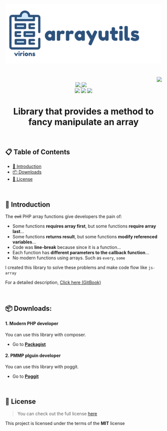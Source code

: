 <div align="center">  
  <img src="assets/title.svg"><br>  
  <h1><img src="https://views.whatilearened.today/views/github/PresentKim/arrayutils.svg?style=for-the-badge" height="24" align="right"></h1><br>  

  <a href="https://packagist.org/packages/presentkim/arrayutils">  
    <img src="https://poser.pugx.org/presentkim/arrayutils/v?style=for-the-badge" height="24">   
  </a>  
  <a href="https://packagist.org/packages/presentkim/arrayutils">  
    <img src="https://poser.pugx.org/presentkim/arrayutils/downloads?style=for-the-badge" height="24">   
  </a>  
  <br>  
  <img src="https://img.shields.io/github/stars/PresentKim/arrayutils?style=for-the-badge" height="24">  
  <img src="https://img.shields.io/github/license/PresentKim/arrayutils.svg?style=for-the-badge" height="24">  
  <a href="https://poggit.pmmp.io/ci/PresentKim/arrayutils/~">  
    <img src="https://poggit.pmmp.io/ci.shield/PresentKim/arrayutils/~?style=for-the-badge" height="24">   
  </a>  
  
  <h1><strong> Library that provides a method to fancy manipulate an array </strong></h1><br>  
</div>  

## :clipboard: Table of Contents  
- [:book: Introduction](#book-introduction)  
- [:package: Downloads](#package-downloads)  
- [:memo: License](#memo-license)  
  
<br>  
  
## :book: Introduction  
The ~~evil~~ PHP array functions give developers the pain of:

* Some functions **requires array first**, but some functions **require array last**...  
* Some functions **returns result**, but some functions **modify referenced variables**...
* Code was **line-break** because since it is a function...
* Each function has **different parameters to the callback function**...
* No modern functions using arrays. Such as `every`, `some`

I created this library to solve these problems and make code flow like `js-array`

For a detailed description, [Click here (GitBook)](https://arrayutils.docs.present.kim/)
  
<br>  
  
## :package: Downloads:  
#### 1. Modern PHP developer
You can use this library with composer.  
- Go to [**Packagist**](https://packagist.org/packages/presentkim/arrayutils)  

#### 2. PMMP plguin developer
You can use this library with poggit.  
- Go to [**Poggit**](https://poggit.pmmp.io/ci/PresentKim/arrayutils/~)   
  
<br>  
  
## :memo: License  
> You can check out the full license [here](LICENSE)  
  
This project is licensed under the terms of the **MIT** license  